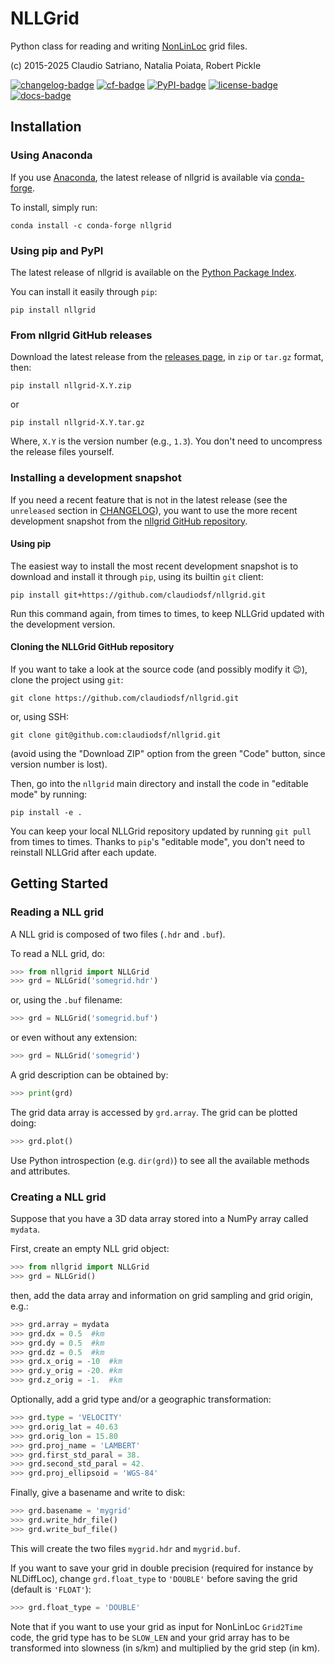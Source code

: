 # NLLGrid

Python class for reading and writing [NonLinLoc] grid files.

(c) 2015-2025 Claudio Satriano, Natalia Poiata, Robert Pickle

[![changelog-badge]][changelog-link]
[![cf-badge]][cf-link]
[![PyPI-badge]][PyPI-link]
[![license-badge]][license-link]
[![docs-badge]][docs-link]

## Installation

### Using Anaconda

If you use [Anaconda], the latest release of nllgrid is available via
[conda-forge][cf-link].

To install, simply run:

    conda install -c conda-forge nllgrid

### Using pip and PyPI

The latest release of nllgrid is available on the
[Python Package Index][PyPI-link].

You can install it easily through `pip`:

    pip install nllgrid

### From nllgrid GitHub releases

Download the latest release from the
[releases page][releases-link],
in `zip` or `tar.gz` format, then:

    pip install nllgrid-X.Y.zip

or

    pip install nllgrid-X.Y.tar.gz

Where, `X.Y` is the version number (e.g., `1.3`).
You don't need to uncompress the release files yourself.

### Installing a development snapshot

If you need a recent feature that is not in the latest release (see the
`unreleased` section in [CHANGELOG][changelog-link]), you want to use the
more recent development snapshot from the
[nllgrid GitHub repository][github-repo].

#### Using pip

The easiest way to install the most recent development snapshot is to download
and install it through `pip`, using its builtin `git` client:

    pip install git+https://github.com/claudiodsf/nllgrid.git

Run this command again, from times to times, to keep NLLGrid updated with
the development version.

#### Cloning the NLLGrid GitHub repository

If you want to take a look at the source code (and possibly modify it 😉),
clone the project using `git`:

    git clone https://github.com/claudiodsf/nllgrid.git

or, using SSH:

    git clone git@github.com:claudiodsf/nllgrid.git

(avoid using the "Download ZIP" option from the green "Code" button, since
version number is lost).

Then, go into the `nllgrid` main directory and install the code in "editable
mode" by running:

    pip install -e .

You can keep your local NLLGrid repository updated by running `git pull`
from times to times. Thanks to `pip`'s "editable mode", you don't need to
reinstall NLLGrid after each update.

## Getting Started

### Reading a NLL grid

A NLL grid is composed of two files (`.hdr` and `.buf`).

To read a NLL grid, do:

```python
>>> from nllgrid import NLLGrid
>>> grd = NLLGrid('somegrid.hdr')
```

or, using the `.buf` filename:

```python
>>> grd = NLLGrid('somegrid.buf')
```

or even without any extension:

```python
>>> grd = NLLGrid('somegrid')
```

A grid description can be obtained by:

```python
>>> print(grd)
```

The grid data array is accessed by `grd.array`.
The grid can be plotted doing:

```python
>>> grd.plot()
```

Use Python introspection (e.g. `dir(grd)`) to see all the available
methods and attributes.


### Creating a NLL grid

Suppose that you have a 3D data array stored into a NumPy array
called `mydata`.

First, create an empty NLL grid object:

```python
>>> from nllgrid import NLLGrid
>>> grd = NLLGrid()
```

then, add the data array and information on grid sampling and grid
origin, e.g.:

```python
>>> grd.array = mydata
>>> grd.dx = 0.5  #km
>>> grd.dy = 0.5  #km
>>> grd.dz = 0.5  #km
>>> grd.x_orig = -10  #km
>>> grd.y_orig = -20. #km
>>> grd.z_orig = -1.  #km
```

Optionally, add a grid type and/or a geographic transformation:

```python
>>> grd.type = 'VELOCITY'
>>> grd.orig_lat = 40.63
>>> grd.orig_lon = 15.80
>>> grd.proj_name = 'LAMBERT'
>>> grd.first_std_paral = 38.
>>> grd.second_std_paral = 42.
>>> grd.proj_ellipsoid = 'WGS-84'
```

Finally, give a basename and write to disk:

```python
>>> grd.basename = 'mygrid'
>>> grd.write_hdr_file()
>>> grd.write_buf_file()
```

This will create the two files `mygrid.hdr` and `mygrid.buf`.

If you want to save your grid in double precision (required for
instance by NLDiffLoc), change `grd.float_type` to `'DOUBLE'` before
saving the grid (default is `'FLOAT'`):

```python
>>> grd.float_type = 'DOUBLE'
```

Note that if you want to use your grid as input for NonLinLoc
`Grid2Time` code, the grid type has to be `SLOW_LEN` and your grid
array has to be transformed into slowness (in s/km) and multiplied
by the grid step (in km).

[changelog-badge]: https://img.shields.io/badge/Changelog-136CB6.svg
[changelog-link]: CHANGELOG.md
[cf-badge]: http://img.shields.io/conda/vn/conda-forge/nllgrid.svg
[cf-link]: https://anaconda.org/conda-forge/nllgrid
[PyPI-badge]: http://img.shields.io/pypi/v/nllgrid.svg
[PyPI-link]: https://pypi.python.org/pypi/nllgrid
[license-badge]: https://img.shields.io/badge/license-CeCILL--2.1-green
[license-link]: http://www.cecill.info/licences.en.html
[docs-badge]: https://readthedocs.org/projects/nllgrid/badge/?version=latest
[docs-link]: https://nllgrid.readthedocs.io/en/latest/?badge=latest

[NonLinLoc]: http://alomax.free.fr/nlloc
[Anaconda]: https://www.anaconda.com/products/individual
[releases-link]: https://github.com/claudiodsf/nllgrid/releases
[github-repo]: https://github.com/claudiodsf/nllgrid
